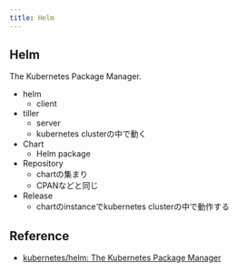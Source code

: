 ```yaml
---
title: Helm
---
```


## Helm
The Kubernetes Package Manager.

* helm
    * client
* tiller
    * server
    * kubernetes clusterの中で動く
* Chart
    * Helm package
* Repository
    * chartの集まり
    * CPANなどと同じ
* Release
    * chartのinstanceでkubernetes clusterの中で動作する


## Reference
* [kubernetes/helm: The Kubernetes Package Manager](https://github.com/kubernetes/helm)
